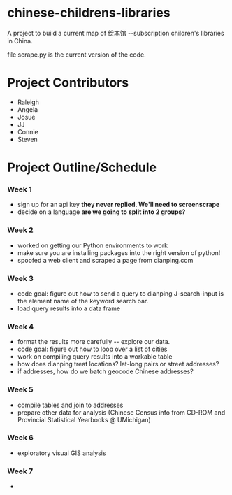# chinese-childrens-libraries
A project to build a current map of 绘本馆 --subscription children's libraries in China.

file scrape.py is the current version of the code.

# Project Contributors
* Raleigh
* Angela
* Josue
* JJ
* Connie
* Steven

# Project Outline/Schedule
### Week 1
* sign up for an api key
**they never replied.  We'll need to screenscrape**
* decide on a language
**are we going to split into 2 groups?**


### Week 2
* worked on getting our Python environments to work
* make sure you are installing packages into the right version of python!
* spoofed a web client and scraped a page from dianping.com

### Week 3 
* code goal: figure out how to send a query to dianping
J-search-input is the element name of the keyword search bar.
* load query results into a data frame

### Week 4
* format the results more carefully -- explore our data.
* code goal: figure out how to loop over a list of cities
* work on compiling query results into a workable table
* how does dianping treat locations?  lat-long pairs or street addresses?
* if addresses, how do we batch geocode Chinese addresses?

### Week 5
* compile tables and join to addresses
* prepare other data for analysis (Chinese Census info from CD-ROM and Provincial Statistical Yearbooks @ UMichigan) 

### Week 6
* exploratory visual GIS analysis

### Week 7
* 
